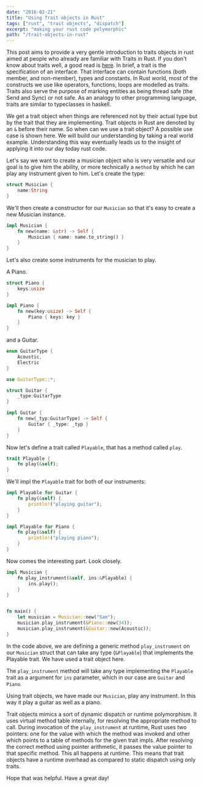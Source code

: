 ```yaml
---
date: "2016-02-21"
title: "Using Trait objects in Rust"
tags: ["rust", "trait objects", "dispatch"]
excerpt: "making your rust code polymorphic"
path: "/trait-objects-in-rust"
---
```


This post aims to provide a very gentle introduction to traits objects in rust aimed at people who already are familiar with Traits in Rust. If you don't know about traits well, a good read is [here](http://blog.rust-lang.org/2015/05/11/traits.html). In brief, a trait is the specification of an interface. That interface can contain functions (both member, and non-member), types and constants. In Rust world, most of the constructs we use like operators, functions, loops are modelled as traits. Traits also serve the purpose of marking entities as being thread safe (the Send and Sync) or not safe. As an analogy to other programming language, traits are similar to typeclasses in haskell.

We get a trait object when things are referenced not by their actual type but by the trait that
they are implementing. Trait objects in Rust are denoted by an `&` before their name. So when can we use a trait object? A possible use case is shown here. We will build our understanding by taking a real world example. Understanding this way eventually leads us to the insight of applying it into our day today rust code.

Let's say we want to create a musician object who is very versatile and our goal is to give him the ability, or more technically a `method`  by which he can play any instrument given to him. 
Let's create the type:

```rust
struct Musician {
    name:String
}
```

We'll then create a constructor for our `Musician` so that it's easy to create a new Musician instance.

```rust
impl Musician {
    fn new(name: &str) -> Self {
        Musician { name: name.to_string() }
    }
}
```

Let's also create some instruments for the musician to play.

A Piano.

```rust
struct Piano {
    keys:usize
}

impl Piano {
    fn new(key:usize) -> Self {
        Piano { keys: key }
    }
}
```
and a Guitar.

```rust
enum GuitarType {
    Acoustic,
    Electric
}

use GuitarType::*;

struct Guitar {
    _type:GuitarType
}

impl Guitar {
    fn new(_typ:GuitarType) -> Self {
        Guitar { _type: _typ }
    }
}
```

Now let's define a trait called `Playable`, that has a method called `play`.

```rust
trait Playable {
    fn play(&self);
}
```

We'll impl the `Playable` trait for both of our instruments:

```rust
impl Playable for Guitar {
    fn play(&self) {
        println!("playing guitar");
    }
}

impl Playable for Piano {
    fn play(&self) {
        println!("playing piano");
    }
}
```

Now comes the interesting part. Look closely.

```rust
impl Musician {
    fn play_instrument(&self, ins:&Playable) {
        ins.play();
    }
}


fn main() {
    let musician = Musician::new("Sam");
    musician.play_instrument(&Piano::new(34));
    musician.play_instrument(&Guitar::new(Acoustic));
}
```

In the code above, we are defining a generic method `play_instrument` on our `Musician` struct that can take any type (`&Playable`) that implements the Playable trait. We have used a trait object here.

The `play_instrument` method will take any type implementing the `Playable` trait as a argument for `ins` parameter, which in our case are `Guitar` and `Piano`.

Using trait objects, we have made our `Musician`, play any instrument. In this way it play a guitar as well as a piano.

Trait objects mimics a sort of dynamic dispatch or runtime polymorphism.
It uses virtual method table internally, for resolving the appropriate method to call.
During invocation of the `play_instrument` at runtime, Rust uses two pointers: one for the value with which the method was invoked and other which points to a table of methods for the given trait impls. After resolving the correct method using pointer arithmetic, it passes the value pointer to that specific method. This all happens at runtime. This means that trait objects have a runtime overhead as compared to static dispatch using only traits.

Hope that was helpful. Have a great day!
